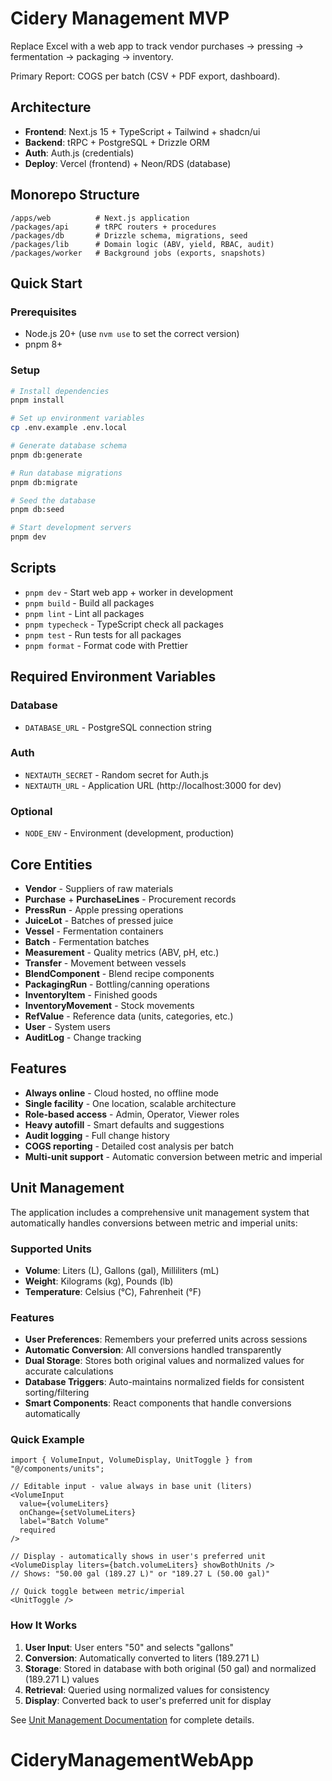 # Cidery Management MVP

Replace Excel with a web app to track vendor purchases → pressing → fermentation → packaging → inventory.

Primary Report: COGS per batch (CSV + PDF export, dashboard).

## Architecture

- **Frontend**: Next.js 15 + TypeScript + Tailwind + shadcn/ui
- **Backend**: tRPC + PostgreSQL + Drizzle ORM
- **Auth**: Auth.js (credentials)
- **Deploy**: Vercel (frontend) + Neon/RDS (database)

## Monorepo Structure

```
/apps/web          # Next.js application
/packages/api      # tRPC routers + procedures
/packages/db       # Drizzle schema, migrations, seed
/packages/lib      # Domain logic (ABV, yield, RBAC, audit)
/packages/worker   # Background jobs (exports, snapshots)
```

## Quick Start

### Prerequisites

- Node.js 20+ (use `nvm use` to set the correct version)
- pnpm 8+

### Setup

```bash
# Install dependencies
pnpm install

# Set up environment variables
cp .env.example .env.local

# Generate database schema
pnpm db:generate

# Run database migrations
pnpm db:migrate

# Seed the database
pnpm db:seed

# Start development servers
pnpm dev
```

## Scripts

- `pnpm dev` - Start web app + worker in development
- `pnpm build` - Build all packages
- `pnpm lint` - Lint all packages
- `pnpm typecheck` - TypeScript check all packages
- `pnpm test` - Run tests for all packages
- `pnpm format` - Format code with Prettier

## Required Environment Variables

### Database
- `DATABASE_URL` - PostgreSQL connection string

### Auth
- `NEXTAUTH_SECRET` - Random secret for Auth.js
- `NEXTAUTH_URL` - Application URL (http://localhost:3000 for dev)

### Optional
- `NODE_ENV` - Environment (development, production)

## Core Entities

- **Vendor** - Suppliers of raw materials
- **Purchase** + **PurchaseLines** - Procurement records
- **PressRun** - Apple pressing operations
- **JuiceLot** - Batches of pressed juice
- **Vessel** - Fermentation containers
- **Batch** - Fermentation batches
- **Measurement** - Quality metrics (ABV, pH, etc.)
- **Transfer** - Movement between vessels
- **BlendComponent** - Blend recipe components
- **PackagingRun** - Bottling/canning operations
- **InventoryItem** - Finished goods
- **InventoryMovement** - Stock movements
- **RefValue** - Reference data (units, categories, etc.)
- **User** - System users
- **AuditLog** - Change tracking

## Features

- **Always online** - Cloud hosted, no offline mode
- **Single facility** - One location, scalable architecture
- **Role-based access** - Admin, Operator, Viewer roles
- **Heavy autofill** - Smart defaults and suggestions
- **Audit logging** - Full change history
- **COGS reporting** - Detailed cost analysis per batch
- **Multi-unit support** - Automatic conversion between metric and imperial

## Unit Management

The application includes a comprehensive unit management system that automatically handles conversions between metric and imperial units:

### Supported Units

- **Volume**: Liters (L), Gallons (gal), Milliliters (mL)
- **Weight**: Kilograms (kg), Pounds (lb)
- **Temperature**: Celsius (°C), Fahrenheit (°F)

### Features

- **User Preferences**: Remembers your preferred units across sessions
- **Automatic Conversion**: All conversions handled transparently
- **Dual Storage**: Stores both original values and normalized values for accurate calculations
- **Database Triggers**: Auto-maintains normalized fields for consistent sorting/filtering
- **Smart Components**: React components that handle conversions automatically

### Quick Example

```tsx
import { VolumeInput, VolumeDisplay, UnitToggle } from "@/components/units";

// Editable input - value always in base unit (liters)
<VolumeInput
  value={volumeLiters}
  onChange={setVolumeLiters}
  label="Batch Volume"
  required
/>

// Display - automatically shows in user's preferred unit
<VolumeDisplay liters={batch.volumeLiters} showBothUnits />
// Shows: "50.00 gal (189.27 L)" or "189.27 L (50.00 gal)"

// Quick toggle between metric/imperial
<UnitToggle />
```

### How It Works

1. **User Input**: User enters "50" and selects "gallons"
2. **Conversion**: Automatically converted to liters (189.271 L)
3. **Storage**: Stored in database with both original (50 gal) and normalized (189.271 L) values
4. **Retrieval**: Queried using normalized values for consistency
5. **Display**: Converted back to user's preferred unit for display

See [Unit Management Documentation](packages/docs/UNITS.md) for complete details.

# CideryManagementWebApp
